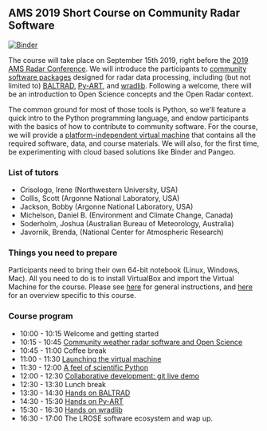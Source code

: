 ## AMS 2019 Short Course on Community Radar Software

[![Binder](https://binder.pangeo.io/badge_logo.svg)](https://binder.pangeo.io/v2/gh/openradar/AMS-Open-Source-Radar-2019/master)


The course will take place on September 15th 2019, right before the [2019 AMS Radar Conference](hhttps://cscenter.co.jp/icrm2019/). We will introduce the participants to [community software packages](http://openradarscience.org) designed for radar data processing, including (but not limited to) [BALTRAD](http://git.baltrad.eu/), [Py-ART](http://arm-doe.github.io/pyart/), and [wradlib](https://wradlib.org). Following a welcome, there will be an introduction to Open Science concepts and the Open Radar context.

The common ground for most of those tools is Python, so we'll feature a quick intro to the Python programming language, and endow participants with the basics of how to contribute to community software. For the course, we will provide a [platform-independent virtual machine](http://openradarscience.org/vm-docs/) that contains all the required software, data, and course materials. We will also, for the first time, be experimenting with cloud based solutions like Binder and Pangeo.


### List of tutors
* Crisologo, Irene (Northwestern University, USA)
* Collis, Scott (Argonne National Laboratory, USA)
* Jackson, Bobby (Argonne National Laboratory, USA)
* Michelson, Daniel B. (Environment and Climate Change, Canada)
* Soderholm, Joshua (Australian Bureau of Meteorology, Australia)
* Javornik, Brenda, (National Center for Atmospheric Research)


### Things you need to prepare
Participants need to bring their own 64-bit notebook (Linux, Windows, Mac). All you need to do is to install VirtualBox and import the Virtual Machine for the course. Please see [here](http://openradarscience.org/vm-docs/) for general instructions, and [here](vm-launch) for an overview specific to this course.

### Course program
* 10:00 - 10:15 Welcome and getting started
* 10:15 - 10:45 [Community weather radar software and Open Science](overview-openscience)
* 10:45 - 11:00 Coffee break
* 11:00 - 11:30 [Launching the virtual machine](vm-launch)
* 11:30 - 12:00 [A feel of scientific Python](intro-python)
* 12:00 - 12:30 [Collaborative development: git live demo](git-demo)
* 12:30 - 13:30 Lunch break
* 13:30 - 14:30 [Hands on BALTRAD](baltrad)
* 14:30 - 15:30 [Hands on Py-ART](pyart)
* 15:30 - 16:30 [Hands on wradlib](wradlib)
* 16:30 - 17:00 The LROSE software ecosystem and wap up. 


